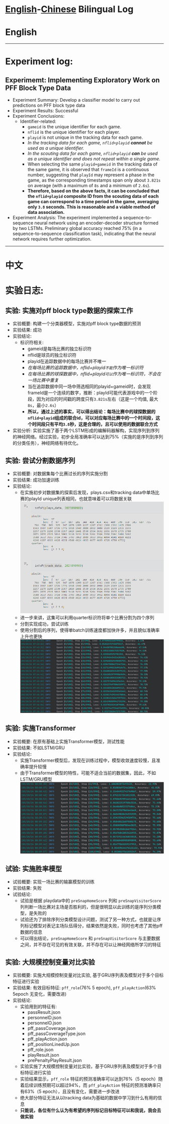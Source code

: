 # [English](#English)-[Chinese](#中文) Bilingual Log

# English
---

# Experiment log:

## Experimemt: Implementing Exploratory Work on PFF Block Type Data

- Experiment Summary: Develop a classifier model to carry out predictions on PFF block type data
- Experiment Results: Successful
- Experiment Conclusions:
    - Identifier-related:
        - `gameid` is the unique identifier for each game.
        - `nflid` is the unique identifier for each player.
        - `playid` is not unique in the tracking data for each game.
        - *In the tracking data for each game, `nflid+playid` **cannot** be used as a unique identifier.*
        - *In the scouting data for each game, `nflid+playid` **can** be used as a unique identifier and does not repeat within a single game.*
        - When selecting the same `playid+gameid` in the tracking data of the same game, it is observed that `frameId` is a continuous number, suggesting that `playId` may represent a phase in the game, as the corresponding timestamps span only about `3.821s` on average (with a maximum of `8s` and a minimum of `2.6s`).
        - **Therefore, based on the above facts, it can be concluded that the `nflid+playid` composite ID from the scouting data of each game can correspond to a time period in the game, averaging only `3.8` seconds. This is reasonable and a viable method of data association.**
- Experiment Analysis: The experiment implemented a sequence-to-sequence neural network using an encoder-decoder structure formed by two LSTMs. Preliminary global accuracy reached 75% (in a sequence-to-sequence classification task), indicating that the neural network requires further optimization.


---

# 中文

# 实验日志:

## 实验: 实施对pff block type数据的探索工作

- 实验概要: 构建一个分类器模型，实施对pff block type数据的预测
- 实验结果: 成功
- 实验结论:
    - 标识符相关:
        - gameid是每场比赛的独立标识符
        - nflid是球员的独立标识符
        - playid在追踪数据中的每场比赛并不唯一
        - *在每场比赛的追踪数据中，nflid+playid`不能`作为唯一标识符*
        - *在每场比赛的球探数据中，nflid+playid`可以`作为唯一标识符，不会在一场比赛中重复*
        - 当在追踪数据中同一场中筛选相同的playid+gameid时，会发现frameId是一个连续的数字，推断：playId可能代表游戏中的一个阶段，因为对应的时间戳的跨度只有`3.821s`左右（这是一个均值, 最大`8s`，最小`2.6s`）
        - **所以，通过上述的事实，可以得出结论：每场比赛中的球探数据的`nflid+playid`组成的联合id，可以对应每场比赛中的一个时间段，这个时间段只有平均`3.8`秒，这是合理的，且可以使用的数据联合方式**
- 实验分析: 实验实施了基于两个LSTM形成的编解码器解构，实现序列到序列的神经网络。经过实验，初步全局准确率可以达到75%（实施的是序列到序列的分类任务），神经网络有待优化。


## 实验: 尝试分割数据序列

- 实验概要: 对数据集每个比赛过长的序列实施分割
- 实验结果: 成功加速训练
- 实验结论:
  - 在实施初步对数据集的探索后发现，plays.csv和tracking data中单场比赛的playId unique列表相同，也就意味着可以将数据关联![img_1.png](images/img_1.png)
  - 进一步来讲，这集可以利用quarter标识符将单个比赛分割为四个序列
  - 分割实现成功，尝试训练
  - 使用分割后的序列，使得单batch训练速度都加快许多，并且貌似准确率上升也更快 ![img.png](images/img.png)

## 实验: 实施Transformer

- 实验概要: 在原有基础上实施Transformer模型，测试性能
- 实验结果: 不如LSTM/GRU
- 实验结论:
  - 实施Transformer模型后，发现在训练过程中，模型收敛速度较慢，且准确率提升较慢
  - 由于Transformer模型的特性，可能不适合当前的数据集，因此，不如LSTM/GRU模型![images/img_2.png](images/img_2.png)

## 试验: 实施胜率模型

- 试验概要: 实现一场比赛的输赢模型的训练
- 实验结果: 失败
- 试验结论:
  - 试验是根据 playdata中的 `preSnapHomeScore` 列和 `preSnapVisitorScore` 列判断一场比赛对主场是否胜利的，但是很明显以此训练的是序列分类模型，是失败的
  - 试验还为了排除序列分类模型设计问题，测试了另一种方式，也就是让序列标记模型对表记主场队伍得分，结果依然是失败，同时也考虑了其他pff数据的信息
  - 可以得出结论，`preSnapHomeScore` 和 `preSnapVisitorScore` 与主要数据之间，并不存在可见的有效关联，并不存在可以让神经网络所学习的特征

## 实验: 大规模控制变量对比实验

- 实验概要: 实施大规模控制变量对比实验, 基于GRU序列表及模型对于多个目标特征进行实验
- 实验结果: 有效目标特征: `pff_role`(76% 5 epoch), `pff_playAction`(63% 5epoch 无变化，需要改进)
- 实验结论:
  - 实验用到的特征有: 
    -  passResult.json
    -  personnelD.json
    -  personnelO.json
    -  pff_passCoverage.json
    -  pff_passCoverageType.json
    -  pff_playAction.json
    -  pff_positionLinedUp.json
    -  pff_role.json
    -  playResult.json
    -  prePenaltyPlayResult.json
  - 实验实施了大规模控制变量对比实验，基于GRU序列表及模型对于多个目标特征进行实验
  - 实验结果显示，`pff_role` 特征的预测准确率可以达到76%（5 epoch）随着后续训练预期可以超过94%，而 `pff_playAction` 特征的预测准确率只有63%（5 epoch），且没有变化，需要进一步改进
  - 绝大部分特征无法从以tracking data为基础的数据中学习到什么有用的信息
  - **只能说，各位有什么认为有希望的序列标记目标特征可以和我说，我会去做实验**
